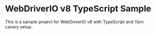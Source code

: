 # WebDriverIO v8 TypeScript Sample

This is a sample project for WebDriverIO v8 with TypeScript and Yarn canary setup.
